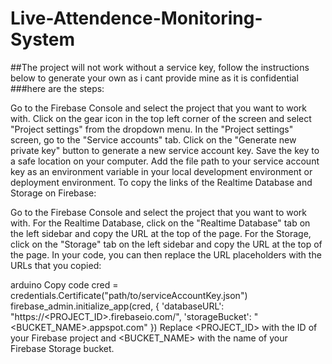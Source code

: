 # Live-Attendence-Monitoring-System
##The project will not work without a service key, follow the instructions below to generate your own as i cant provide mine as it is confidential
###here are the steps:

Go to the Firebase Console and select the project that you want to work with.
Click on the gear icon in the top left corner of the screen and select "Project settings" from the dropdown menu.
In the "Project settings" screen, go to the "Service accounts" tab.
Click on the "Generate new private key" button to generate a new service account key.
Save the key to a safe location on your computer.
Add the file path to your service account key as an environment variable in your local development environment or deployment environment.
To copy the links of the Realtime Database and Storage on Firebase:

Go to the Firebase Console and select the project that you want to work with.
For the Realtime Database, click on the "Realtime Database" tab on the left sidebar and copy the URL at the top of the page.
For the Storage, click on the "Storage" tab on the left sidebar and copy the URL at the top of the page.
In your code, you can then replace the URL placeholders with the URLs that you copied:

arduino
Copy code
cred = credentials.Certificate("path/to/serviceAccountKey.json")
firebase_admin.initialize_app(cred, {
    'databaseURL': "https://<PROJECT_ID>.firebaseio.com/",
    'storageBucket': "<BUCKET_NAME>.appspot.com"
})
Replace <PROJECT_ID> with the ID of your Firebase project and <BUCKET_NAME> with the name of your Firebase Storage bucket.
